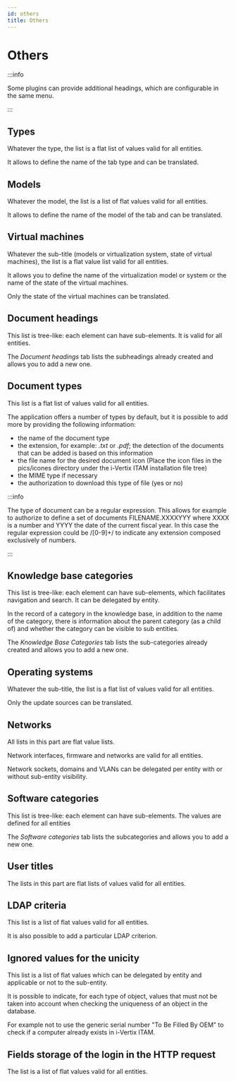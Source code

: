 ```yaml
---
id: others
title: Others
---
```


# Others

:::info

Some plugins can provide additional headings, which are configurable
in the same menu.

:::

## Types

Whatever the type, the list is a flat list of values valid for all
entities.

It allows to define the name of the tab type and can be translated.

## Models

Whatever the model, the list is a list of flat values valid for all
entities.

It allows to define the name of the model of the tab and can be
translated.

## Virtual machines

Whatever the sub-title (models or virtualization system, state of
virtual machines), the list is a flat value list valid for all entities.

It allows you to define the name of the virtualization model or system
or the name of the state of the virtual machines.

Only the state of the virtual machines can be translated.

## Document headings

This list is tree-like: each element can have sub-elements. It is valid
for all entities.

The *Document headings* tab lists the subheadings already created and
allows you to add a new one.

## Document types

This list is a flat list of values valid for all entities.

The application offers a number of types by default, but it is possible
to add more by providing the following information:

- the name of the document type
- the extension, for example: *.txt* or *.pdf*;
  the detection of the documents that can be added is based on this
  information
- the file name for the desired document icon (Place the icon files in
  the pics/icones directory under the i-Vertix ITAM installation file tree)
- the MIME type if necessary
- the authorization to download this type of file (yes or no)

:::info

The type of document can be a regular expression. This allows for
example to authorize to define a set of documents FILENAME.XXXXYYY
where XXXX is a number and YYYY the date of the current fiscal year.
In this case the regular expression could be /\[0-9\]+/ to indicate
any extension composed exclusively of numbers.

:::

## Knowledge base categories

This list is tree-like: each element can have sub-elements, which
facilitates navigation and search. It can be delegated by entity.

In the record of a category in the knowledge base, in addition to the
name of the category, there is information about the parent category (as
a child of) and whether the category can be visible to sub entities.

The *Knowledge Base Categories* tab lists the sub-categories already
created and allows you to add a new one.

## Operating systems

Whatever the sub-title, the list is a flat list of values valid for all
entities.

Only the update sources can be translated.

## Networks

All lists in this part are flat value lists.

Network interfaces, firmware and networks are valid for all entities.

Network sockets, domains and VLANs can be delegated per entity with or
without sub-entity visibility.

## Software categories

This list is tree-like: each element can have sub-elements. The values
are defined for all entities

The *Software categories* tab lists the subcategories and allows you to
add a new one.

## User titles

The lists in this part are flat lists of values valid for all entities.

## LDAP criteria

This list is a list of flat values valid for all entities.

It is also possible to add a particular LDAP criterion.

## Ignored values for the unicity

This list is a list of flat values which can be delegated by entity and
applicable or not to the sub-entity.

It is possible to indicate, for each type of object, values that must
not be taken into account when checking the uniqueness of an object in
the database.

For example not to use the generic serial number "To Be Filled By OEM"
to check if a computer already exists in i-Vertix ITAM.

## Fields storage of the login in the HTTP request

The list is a list of flat values valid for all entities.
